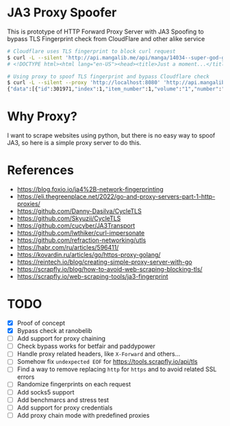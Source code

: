 # JA3 Proxy Spoofer

This is prototype of HTTP Forward Proxy Server with JA3 Spoofing to bypass TLS Fingerprint check from CloudFlare and other alike service

```bash
# Cloudflare uses TLS fingerprint to block curl request
$ curl -L --silent 'http://api.mangalib.me/api/manga/14034--super-god-gene/chapters' | head -c100
# <!DOCTYPE html><html lang="en-US"><head><title>Just a moment...</title><meta http-equiv="Content-Typ

# Using proxy to spoof TLS fingerprint and bypass Cloudflare check
$ curl -L --silent --proxy 'http://localhost:8080' 'http://api.mangalib.me/api/manga/14034--super-god-gene/chapters' | head -c100
{"data":[{"id":301971,"index":1,"item_number":1,"volume":"1","number":"1","number_secondary":"1","na
```

# Why Proxy?

I want to scrape websites using python, but there is no easy way to spoof JA3, so here is a simple proxy server to do this.

# References

- https://blog.foxio.io/ja4%2B-network-fingerprinting
- https://eli.thegreenplace.net/2022/go-and-proxy-servers-part-1-http-proxies/
- https://github.com/Danny-Dasilva/CycleTLS
- https://github.com/Skyuzii/CycleTLS
- https://github.com/cucyber/JA3Transport
- https://github.com/lwthiker/curl-impersonate
- https://github.com/refraction-networking/utls
- https://habr.com/ru/articles/596411/
- https://kovardin.ru/articles/go/https-proxy-golang/
- https://reintech.io/blog/creating-simple-proxy-server-with-go
- https://scrapfly.io/blog/how-to-avoid-web-scraping-blocking-tls/
- https://scrapfly.io/web-scraping-tools/ja3-fingerprint

# TODO

- [X] Proof of concept
- [X] Bypass check at ranobelib
- [ ] Add support for proxy chaining
- [ ] Check bypass works for betfair and paddypower
- [ ] Handle proxy related headers, like `X-Forward` and others...
- [ ] Somehow fix `undexpected EOF` for https://tools.scrapfly.io/api/tls
- [ ] Find a way to remove replacing `http` for `https` and to avoid related SSL errors
- [ ] Randomize fingerprints on each request
- [ ] Add socks5 support
- [ ] Add benchmarcs and stress test
- [ ] Add support for proxy credentials
- [ ] Add proxy chain mode with predefined proxies
